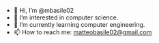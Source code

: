 - 👋 Hi, I’m @mbasile02
- 👀 I’m interested in computer science.
- 🌱 I’m currently learning computer engineering.
- 📫 How to reach me: matteobasile02@gmail.com

<!---
mbasile02/mbasile02 is a ✨ special ✨ repository because its `README.md` (this file) appears on your GitHub profile.
You can click the Preview link to take a look at your changes.
--->
